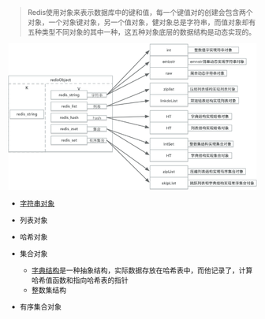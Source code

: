 > Redis使用对象来表示数据库中的键和值，每一个键值对的创建会包含两个对象，一个对象键对象，另一个值对象，健对象总是字符串，而值对象却有五种类型不同对象的其中一种，这五种对象底层的数据结构是动态实现的。

![](/assets/redis-对象.png)

* [字符串对象](/sdsdong-tai-zi-fu-4e3229.md)

* 列表对象

* 哈希对象 

* 集合对象
   
    * [字典结构](/zi-dian.md)是一种抽象结构，实际数据存放在哈希表中，而他记录了，计算哈希值函数和指向哈希表的指针    
    * 整数集结构
    

* 有序集合对象












